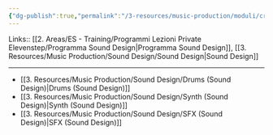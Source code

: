 ```yaml
---
{"dg-publish":true,"permalink":"/3-resources/music-production/moduli/creare-i-primi-suoni-modulo/"}
---
```


Links:: [[2. Areas/ES - Training/Programmi Lezioni Private Elevenstep/Programma Sound Design\|Programma Sound Design]], [[3. Resources/Music Production/Sound Design/Sound Design\|Sound Design]]

---

- [[3. Resources/Music Production/Sound Design/Drums (Sound Design)\|Drums (Sound Design)]]
- [[3. Resources/Music Production/Sound Design/Synth (Sound Design)\|Synth (Sound Design)]]
- [[3. Resources/Music Production/Sound Design/SFX (Sound Design)\|SFX (Sound Design)]]

